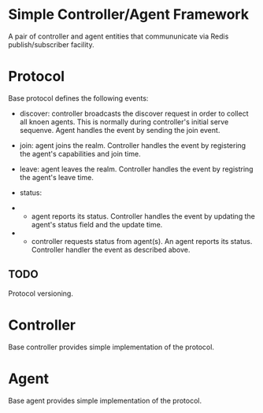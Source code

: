 Simple Controller/Agent Framework
=================================

A pair of controller and agent entities that commununicate via Redis
publish/subscriber facility.

Protocol
========

Base protocol defines the following events:

- discover: controller broadcasts the discover request in order to collect
  all knoen agents.  This is normally during controller's initial serve
  sequenve.  Agent handles the event by sending the join event.

- join: agent joins the realm.  Controller handles the event by
  registering the agent's capabilities and join time.

- leave: agent leaves the realm.  Controller handles the event by
  registring the agent's leave time.

- status:

- - agent reports its status.  Controller handles the event by updating
    the agent's status field and the update time.

- - controller requests status from agent(s).  An agent reports its
    status.  Controller handler the event as described above.


TODO
----

Protocol versioning.


Controller
==========

Base controller provides simple implementation of the protocol.


Agent
=====

Base agent provides simple implementation of the protocol.
